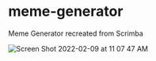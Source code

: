 # meme-generator

Meme Generator recreated from Scrimba


![Screen Shot 2022-02-09 at 11 07 47 AM](https://user-images.githubusercontent.com/47574369/153241192-b31d52e5-81c7-466e-a8d8-1d6007a7da9e.png)
